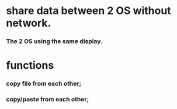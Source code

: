 # share data between 2 OS without network. 
  ### The 2 OS using the same display.
  
# functions
 ### copy file from each other;
 ### copy/paste from each other;

